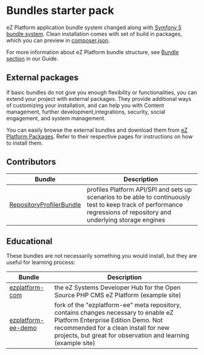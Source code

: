# Bundles starter pack

eZ Platform application bundle system changed along with [Symfony 5 bundle system](http://symfony.com/doc/5.0/book/bundles.html).
Clean installation comes with set of build in packages, which you can preview in [composer.json](https://github.com/ezsystems/ezplatform/blob/v3.0/composer.json).

For more information about eZ Platform bundle structure, see [Bundle section](../guide/bundles.md) in our Guide.

## External packages

If basic bundles do not give you enough flexibility or functionalities, you can extend your project with external packages.
They provide additional ways of customizing your installation, and can help you with Content management, further development,integrations, security, social engagement, and system management.

You can easily browse the external bundles and download them from [eZ Platform Packages](https://ezplatform.com/packages).
Refer to their respective pages for instructions on how to install them.

## Contributors

|Bundle|Description|
|------|-----------|
|[RepositoryProfilerBundle](https://github.com/ezsystems/RepositoryProfilerBundle)| profiles Platform API/SPI and sets up scenarios to be able to continuously test to keep track of performance regressions of repository and underlying storage engines|

## Educational

These bundles are not necessarily something you would install, but they are useful for learning process:

|Bundle|Description|
|------|-----------|
|[ezplatform-com](https://github.com/ezsystems/ezplatform-com)|the eZ Systems Developer Hub for the Open Source PHP CMS eZ Platform (example site)|
|[ezplatform-ee-demo](https://github.com/ezsystems/ezplatform-ee-demo)|fork of the "ezplatform-ee" meta repository, contains changes necessary to enable eZ Platform Enterprise Edition Demo. Not recommended for a clean install for new projects, but great for observation and learning (example site)|
